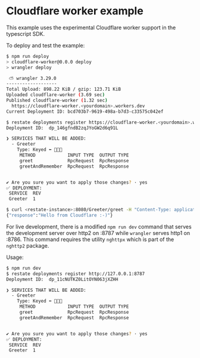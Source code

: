# Cloudflare worker example

This example uses the experimental Cloudflare worker support in the typescript SDK.

To deploy and test the example:

```bash
$ npm run deploy
> cloudflare-worker@0.0.0 deploy
> wrangler deploy

 ⛅️ wrangler 3.29.0
-------------------
Total Upload: 898.22 KiB / gzip: 123.71 KiB
Uploaded cloudflare-worker (3.69 sec)
Published cloudflare-worker (1.32 sec)
  https://cloudflare-worker.<yourdomain>.workers.dev
Current Deployment ID: bcd703b7-9619-498a-b7d3-c33575c042ef

$ restate deployments register https://cloudflare-worker.<yourdomain>.workers.dev
Deployment ID:  dp_146gfndB2zqJYoGW2d6q91L

❯ SERVICES THAT WILL BE ADDED:
  - Greeter
    Type: Keyed ⬅️ 🚶🚶🚶
     METHOD            INPUT TYPE  OUTPUT TYPE
     greet             RpcRequest  RpcResponse
     greetAndRemember  RpcRequest  RpcResponse


✔ Are you sure you want to apply those changes? · yes
✅ DEPLOYMENT:
 SERVICE  REV
 Greeter  1

$ curl <restate-instance>:8080/Greeter/greet -H "Content-Type: application/json" -d '{"key": "from Cloudflare"}'
{"response":"Hello from Cloudflare :-)"}
```

For live development, there is a modified `npm run dev` command that serves the development server over http2 on :8787
while `wrangler` serves http1 on :8786. This command requires the utility `nghttpx` which is part of
the `nghttp2` package.

Usage:

```bash
$ npm run dev
$ restate deployments register http://127.0.0.1:8787
Deployment ID:  dp_11cNUTKZ0LitOYN063jXZHH

❯ SERVICES THAT WILL BE ADDED:
  - Greeter
    Type: Keyed ⬅️ 🚶🚶🚶
     METHOD            INPUT TYPE  OUTPUT TYPE
     greet             RpcRequest  RpcResponse
     greetAndRemember  RpcRequest  RpcResponse


✔ Are you sure you want to apply those changes? · yes
✅ DEPLOYMENT:
 SERVICE  REV
 Greeter  1
```

